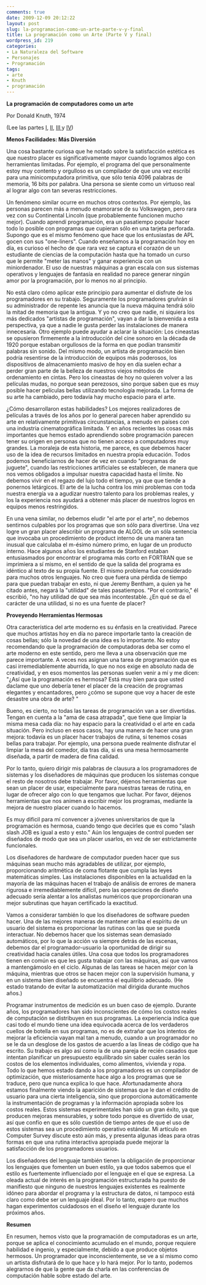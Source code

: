 ```yaml
---
comments: true
date: 2009-12-09 20:12:22
layout: post
slug: la-programacion-como-un-arte-parte-v-y-final
title: La programación como un Arte (Parte V y final)
wordpress_id: 219
categories:
- La Naturaleza del Software
- Personajes
- Programación
tags:
- arte
- Knuth
- programación
---
```


**La programación de computadores como un arte**

Por Donald Knuth, 1974

(Lee las partes [I](http://www.lnds.net/2009/12/la-programacion-como-un-arte-parte-i.html), [II](http://www.lnds.net/2009/12/lla-programacion-como-un-arte-parte-ii.html), [III ](http://www.lnds.net/2009/12/la-programacion-como-un-arte-parte-iii.html)y [IV](http://www.lnds.net/2009/12/la-programacion-como-un-arte-parte-iv.html))

**Menos Facilidades: Más Diversión**

Una cosa bastante curiosa que he notado sobre la satisfacción estética es que nuestro placer es significativamente mayor cuando logramos algo con herramientas limitadas. Por ejemplo, el programa del que personalmente estoy muy contento y orgulloso es un compilador de que una vez escribí para una minicomputadora primitiva, que sólo tenía 4096 palabras de memoria, 16 bits por palabra. Una persona se siente como un virtuoso real al lograr algo con tan severas restricciones.

Un fenómeno similar ocurre en muchos otros contextos. Por ejemplo, las personas parecen más a menudo enamorarse de su Volkswagen, pero rara vez con su Continental Lincoln (que probablemente funcionen mucho mejor). Cuando aprendí programación, era un pasatiempo popular hacer todo lo posible con programas que cupieran sólo en una tarjeta perforada. Supongo que es el mismo fenómeno que hace que los entusiastas de APL gocen con sus "one-liners". Cuando enseñamos a la programación hoy en día, es curioso el hecho de que rara vez se captura el corazón de un estudiante de ciencias de la computación hasta que ha tomado un curso que le permite "meter las manos" y ganar experiencia con un miniordenador. El uso de nuestras máquinas a gran escala con sus sistemas operativos y lenguajes de fantasía en realidad no parece generar ningún amor por la programación, por lo menos no al principio.

No está claro cómo aplicar este principio para aumentar el disfrute de los programadores en su trabajo. Seguramente los programadores gruñrán si su administrador de repente les anuncia que la nueva máquina tendrá sólo la mitad de memoria que la antigua. Y yo no creo que nadie, ni siquiera los más dedicados "artistas de programación", vayan a dar la bienvenida a esta perspectiva, ya que a nadie le gusta perder las instalaciones de manera innecesaria. Otro ejemplo puede ayudar a aclarar la situación: Los cineastas se opusieron firmemente a la introducción del cine sonoro en la década de 1920 porque estaban orgullosos de la forma en que podían transmitir palabras sin sonido. Del mismo modo, un artista de programación bien podría resentirse de la introducción de equipos más poderosos, los dispositivos de almacenamiento masivo de hoy en día suelen echar a perder gran parte de la belleza de nuestros viejos métodos de ordenamiento en cintas. Pero los cineastas de hoy no quieren volver a las películas mudas, no porque sean perezosos, sino porque saben que es muy posible hacer películas bellas utilizando tecnología mejorada. La forma de su arte ha cambiado, pero todavía hay mucho espacio para el arte.

¿Cómo desarrollaron estas habilidades? Los mejores realizadores de películas a través de los años por lo general parecen haber aprendido su arte en relativamente primitivas circunstancias, a menudo en países con una industria cinematográfica limitada. Y en años recientes las cosas más importantes que hemos estado aprendiendo sobre programación parecen tener su origen en personas que no tienen acceso a computadores muy grandes. La moraleja de esta historia, me parece, es que debemos hacer uso de la idea de recursos limitados en nuestra propia educación. Todos podemos beneficiarnos de hacer de vez en cuando "programas de juguete", cuando las restricciones artificiales se establecen, de manera que nos vemos obligados a impulsar nuestra capacidad hasta el límite. No debemos vivir en el regazo del lujo todo el tiempo, ya que que tiende a ponernos letárgicos. El arte de la lucha contra los mini problemas con toda nuestra energía va a agudizar nuestro talento para los problemas reales, y los la experiencia nos ayudará a obtener más placer de nuestros logros en equipos menos restringidos.

En una vena similar, no debemos eludir "el arte por el arte", no debemos sentirnos culpables por los programas que son sólo para divertirse. Una vez logre un gran placer alescribir un programa de ALGOL de un sóla sentencia que invocaba un procedimiento de product interno de una manera tan inusual que calculaba el m-ésimo número primo, en lugar de un producto interno. Hace algunos años los estudiantes de Stanford estaban entusiasmados por encontrar el programa más corto en FORTRAN que se imprimiera a sí mismo, en el sentido de que la salida del programa es idéntico al texto de su propia fuente. El mismo problema fue considerado para muchos otros lenguajes. No creo que fuera una pérdida de tiempo para que puedan trabajar en esto, ni que Jeremy Bentham, a quien ya he citado antes, negará la "utilidad" de tales pasatiempos. "Por el contrario," él escribió, "no hay utilidad de que sea más incontestable. ¿En qué se da el carácter de una utilidad, si no es una fuente de placer?

  
**Proveyendo Herramientas Hermosas**

Otra característica del arte moderno es su énfasis en la creatividad. Parece que muchos artistas hoy en día no parece importarle tanto la creación de cosas bellas; sólo la novedad de una idea es lo importante. No estoy recomendando que la programación de computadoras deba ser como el arte moderno en este sentido, pero me lleva a una observación que me parece importante. A veces nos asignan una tarea de programación que es casi irremediablemente aburrida, lo que no nos exige en absoluto nada de creatividad, y en esos momentos las personas suelen venir a mí y me dicen: "¿Así que la programación es hermosa? Está muy bien para que usted daclame que uno debería tener el placer de la creación de programas elegantes y encantadores, pero ¿cómo se supone que voy a hacer de este desastre una obra de arte? "

Bueno, es cierto, no todas las tareas de programación van a ser divertidas. Tengan en cuenta a la "ama de casa atrapada", que tiene que limpiar la misma mesa cada día: no hay espacio para la creatividad o el arte en cada situación. Pero incluso en esos casos, hay una manera de hacer una gran mejora: todavía es un placer hacer trabajos de rutina, si tenemos cosas bellas para trabajar. Por ejemplo, una persona puede realmente disfrutar el limpiar la mesa del comedor, día tras día, si es una mesa hermosamente diseñada, a partir de madera de fina calidad.

Por lo tanto, quiero dirigir mis palabras de clausura a los programadores de sistemas y los diseñadores de máquinas que producen los sistemas conque el resto de nosotros debe trabajar. Por favor, déjenos herramientas que sean un placer de usar, especialmente para nuestras tareas de rutina, en lugar de ofrecer algo con lo que tengamos que luchar. Por favor, déjenos herramientas que nos animen a escribir mejor los programas, mediante la mejora de nuestro placer cuando lo hacemos.

Es muy dificil para mí convencer a jóvenes universitarios de que la programación es hermosa, cuando tengo que decirles que es como "slash slash JOB es igual a esto y esto." Aún los lenguajes de control pueden ser diseñados de modo que sea un placer usarlos, en vez de ser estrictamente funcionales.

Los diseñadores de hardware de computador pueden hacer que sus máquinas sean mucho más agradables de utilizar, por ejemplo, proporcionando aritmética de coma flotante que cumpla las leyes matemáticas simples. Las instalaciones disponibles en la actualidad en la mayoría de las máquinas hacen el trabajo de análisis de errores de manera rigurosa e irremediablemente difícil, pero las operaciones de diseño adecuado sería alentar a los analistas numéricos que proporcionaran una mejor subrutinas que hayan certificado la exactitud.

Vamos a considerar también lo que los diseñadores de software pueden hacer. Una de las mejores maneras de mantener arriba el espíritu de un usuario del sistema es proporcionar  las rutinas con las que se pueda interactuar. No debemos hacer que los sistemas sean demasiado automáticos, por lo que la acción va siempre detrás de las escenas, debemos dar el programador-usuario la oportunidad de dirigir su creatividad hacia canales útiles. Una cosa que todos los programadores tienen en común es que les gusta trabajar con las máquinas, así que vamos a mantengámoslo en el ciclo. Algunas de las tareas se hacen mejor con la máquina, mientras que otros se hacen mejor con la supervisión humana, y en un sistema bien diseñado se encuentra el equilibrio adecuado. (He estado tratando de evitar la automatización mal dirigida durante muchos años.)

Programar instrumentos de medición es un buen caso de ejemplo. Durante años, los programadores han sido inconscientes de cómo los costos reales de computación se distribuyen en sus programas. La experiencia indica que casi todo el mundo tiene una idea equivocada acerca de los verdaderos cuellos de botella en sus programas, no es de extrañar que los intentos de mejorar la eficiencia vayan mal tan a menudo, cuando a un programador no se le da un desglose de los gastos de acuerdo a las líneas de código que ha escrito. Su trabajo es algo así como la de una pareja de recién casados que intentan planificar un presupuesto equilibrado sin saber cuales serán los costos de los elementos individuales, como alimentos, vivienda y ropa. Todo lo que hemos estado dando a los programadores es un compilador de optimización, que misteriosamente hace algo a los programas que se traduce, pero que nunca explica lo que hace. Afortunadamente ahora estamos finalmente viendo la aparición de sistemas que le dan el crédito de usuario para una cierta inteligencia, sino que proporciona automáticamente la instrumentación de programas y la información apropiada sobre los costos reales. Estos sistemas experimentales han sido un gran éxito, ya que producen mejoras mensurables, y sobre todo porque es divertido de usar, así que confío en que es sólo cuestión de tiempo antes de que el uso de estos sistemas sea un procedimiento operativo estándar. Mi artículo en Computer Survey  discute esto aún más, y presenta algunas ideas para otras formas en que una rutina interactiva apropiada puede mejorar la satisfacción de los programadores usuarios.

Los diseñadores del lenguaje también tienen la obligación de proporcionar los lenguajes que fomenten un buen estilo, ya que todos sabemos que el estilo es fuertemente influenciado por el lenguaje en el que se expresa. La oleada actual de interés en la programación estructurada ha puesto de manifiesto que ninguno de nuestros lenguajes existentes es realmente idóneo para abordar el programa y la estructura de datos, ni tampoco está claro como debe ser un lenguaje ideal. Por lo tanto, espero que muchos hagan experimentos cuidadosos en el diseño el lenguaje durante los próximos años.

**Resumen**

En resumen, hemos visto que la programación de computadoras es un arte, porque se aplica el conocimiento acumulado en el mundo, porque requiere habilidad e ingenio, y especialmente, debido a que produce objetos hermosos. Un programador que inconscientemente, se ve a sí mismo como un artista disfrutará de lo que hace y lo hará mejor. Por lo tanto, podemos alegrarnos de que la gente que da charla en las conferencias de computación hable sobre  estado del arte.



